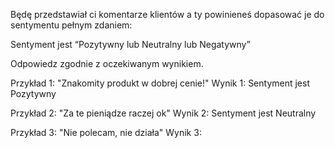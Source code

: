 Będę przedstawiał ci komentarze klientów a ty powinieneś dopasować je do sentymentu pełnym zdaniem:

Sentyment jest “Pozytywny lub Neutralny lub Negatywny”

Odpowiedz zgodnie z oczekiwanym wynikiem.

Przykład 1: "Znakomity produkt w dobrej cenie!"
Wynik 1: Sentyment jest Pozytywny

Przykład 2: "Za te pieniądze raczej ok"
Wynik 2: Sentyment jest Neutralny

Przykład 3: "Nie polecam, nie działa"
Wynik 3:
